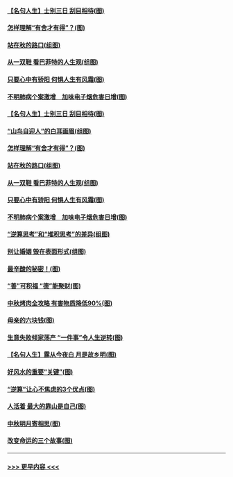 #### [【名句人生】士别三日 刮目相待(图)](../pages/p8/906988.md?t=09150333) 
#### [怎样理解“有舍才有得”？(图)](../pages/p8/906872.md?t=09150333) 
#### [站在秋的路口(组图)](../pages/p8/906914.md?t=09150333) 
#### [从一双鞋 看巴菲特的人生观(组图)](../pages/p8/907311.md?t=09150333) 
#### [只要心中有骄阳 何惧人生有风霜(图)](../pages/p8/907320.md?t=09150333) 
#### [不明肺病个案激增　加味电子烟危害日增(图)](../pages/p8/907307.md?t=09150333) 
#### [【名句人生】士别三日 刮目相待(图)](../pages/p8/906988.md?t=09150333) 
#### [“山鸟自迎人”的白耳画眉(组图)](../pages/p8/907332.md?t=09150333) 
#### [怎样理解“有舍才有得”？(图)](../pages/p8/906872.md?t=09150333) 
#### [站在秋的路口(组图)](../pages/p8/906914.md?t=09150333) 
#### [从一双鞋 看巴菲特的人生观(组图)](../pages/p8/907311.md?t=09150333) 
#### [只要心中有骄阳 何惧人生有风霜(图)](../pages/p8/907320.md?t=09150333) 
#### [不明肺病个案激增　加味电子烟危害日增(图)](../pages/p8/907307.md?t=09150333) 
#### [“逆算思考”和“堆积思考”的差异(组图)](../pages/p8/907229.md?t=09150333) 
#### [别让婚姻 毁在表面形式(组图)](../pages/p8/907118.md?t=09150333) 
#### [最辛酸的秘密！(图)](../pages/p8/906327.md?t=09150333) 
#### [“善”可积福 “德”能聚财(图)](../pages/p8/906906.md?t=09150333) 
#### [中秋烤肉全攻略 有害物质降低90%(图)](../pages/p8/907227.md?t=09150333) 
#### [母亲的六块钱(图)](../pages/p8/907107.md?t=09150333) 
#### [生意失败倾家荡产 “一件事”令人生逆转(图)](../pages/p8/907101.md?t=09150333) 
#### [【名句人生】露从今夜白 月是故乡明(图)](../pages/p8/906558.md?t=09150333) 
#### [好风水的重要“关键”(图)](../pages/p8/907087.md?t=09150333) 
#### [“逆算”让心不焦虑的3个优点(图)](../pages/p8/907070.md?t=09150333) 
#### [人活着 最大的靠山是自己(图)](../pages/p8/906329.md?t=09150333) 
#### [中秋明月寄相思(图)](../pages/p8/906932.md?t=09150333) 
#### [改变命运的三个故事(图)](../pages/p8/906257.md?t=09150333) 

----
#### [ >>> 更早内容 <<< ](../indexes/p8-earlier.md)
